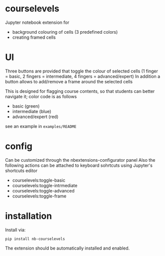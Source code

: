# courselevels

Jupyter notebook extension for 
* background colouring of cells (3 predefined colors)
* creating framed cells

# UI

Three buttons are provided that toggle the colour of selected cells
(1 finger = basic, 2 fingers = intermediate, 4 fingers = advanced/expert)
In addition a button allows to add/remove a frame around the selected cells

This is designed for flagging course contents, so that students can better navigate it;
color code is as follows

- basic (green)
- intermediate (blue)
- advanced/expert (red)

see an example in `examples/README`

# config

Can be customized through the nbextensions-configurator panel
Also the following actions can be attached to keyboard sohrtcuts using Jupyter's shortcuts editor

* courselevels:toggle-basic
* courselevels:toggle-intrmediate
* courselevels:toggle-advanced
* courselevels:toggle-frame

# installation 

Install via:

`pip install nb-courselevels`

The extension should be automatically installed and enabled.
